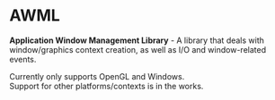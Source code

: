 # AWML
**Application Window Management Library** - A library that deals with window/graphics context creation, as well as I/O and window-related events.

Currently only supports OpenGL and Windows.  
Support for other platforms/contexts is in the works.
